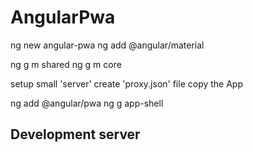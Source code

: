 # AngularPwa

ng new angular-pwa
ng add @angular/material 

ng g m shared
ng g m core

setup small 'server'
create 'proxy.json' file
copy the App

ng add @angular/pwa
ng g app-shell



## Development server

